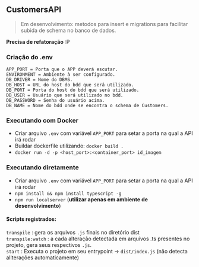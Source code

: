 ## CustomersAPI  
> Em desenvolvimento: metodos para insert e migrations para facilitar subida de schema no banco de dados.

**Precisa de refatoração** :P

### Criação do .env
```
APP_PORT = Porta que o APP deverá escutar.
ENVIRONMENT = Ambiente à ser configurado.
DB_DRIVER = Nome do DBMS.
DB_HOST = URL do host do bdd que será utilizado.
DB_PORT = Porta do host do bdd que será utilizado.
DB_USER = Usuário que será utilizado no bdd.
DB_PASSWORD = Senha do usuário acima.
DB_NAME = Nome do bdd onde se encontra o schema de Customers.
```

### Executando com Docker

- Criar arquivo `.env` com variável `APP_PORT` para setar a porta na qual a API irá rodar
- Buildar dockerfile utilizando: `docker build .`
- `docker run -d -p <host_port>:<container_port> id_imagem`

### Executando diretamente

- Criar arquivo `.env` com variável `APP_PORT` para setar a porta na qual a API irá rodar
- `npm install && npm install typescript -g`
- `npm run localserver` (**utilizar apenas em ambiente de desenvolvimento**)

#### Scripts registrados:
`transpile` : gera os arquivos `.js` finais no diretório dist  
`transpile:watch` : a cada alteração detectada em arquivos .ts presentes no projeto, gera seus respectivos `.js`.  
`start` : Executa o projeto em seu entrypoint -> `dist/index.js` (não detecta allterações automaticamente)  

